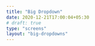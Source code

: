 ```yaml
---
title: "Big Dropdown"
date: 2020-12-21T17:00:04+05:30
# draft: true
type: "screens"
layout: "big-dropdowns"
---
```


